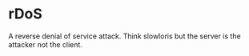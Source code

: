 # rDoS
A reverse denial of service attack. Think slowloris but the server is the attacker not the client.
